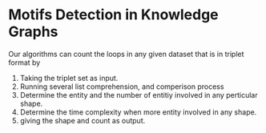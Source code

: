 # Motifs Detection in Knowledge Graphs 

Our algorithms can count the loops in any given dataset that is in triplet format by 
1) Taking the triplet set as input.
2) Running several list comprehension, and comperison process
3) Determine the entity and the number of entitiy involved in any perticular shape. 
4) Determine the time complexity when more entity involved in any shape.
6) giving the shape and count as output. 
